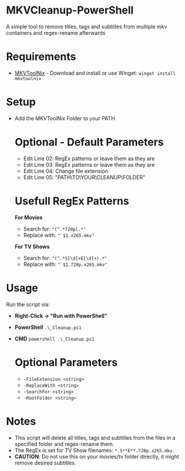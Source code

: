 # MKVCleanup-PowerShell
A simple tool to remove titles, tags and subtiltes from multiple mkv containers and regex-rename afterwards

# Requirements
- [MKVToolNix](https://mkvtoolnix.download/downloads.html#windows) - Download and install or use Winget: ```winget install mkvtoolnix ```

# Setup
- Add the MKVToolNix Folder to your PATH

    # Optional - Default Parameters
    - Edit Line 02: RegEx patterns or leave them as they are
    - Edit Line 03: RegEx patterns or leave them as they are
    - Edit Line 04: Change file extension
    - Edit Line 05: "PATH\TO\YOUR\CLEANUP\FOLDER"

    # Usefull RegEx Patterns
    **For Movies**
    - Search for: ```"(^.*720p).*"``` 
    - Replace with: ```"`$1.x265.mkv"``` 

    **For TV Shows**
    - Search for: ```"(^.*S[\d]+E[\d]+).*"```
    - Replace with: ```"`$1.720p.x265.mkv"```

# Usage
Run the script via:
- **Right-Click -> "Run with PowerShell"** 
- **PowerShell** ```.\_Cleanup.ps1```
- **CMD** ```powershell .\_Cleanup.ps1```

    # Optional Parameters
    - ```-FileExtension <string>```
    - ```-ReplaceWith <string>```
    - ```-SearchFor <string>```
    - ```-RootFolder <string>```

# Notes
- This script will delete all titles, tags and subtitles from the files in a specified folder and regex-rename them.
- The RegEx is set for TV Show filenames: ```*.S**E**.720p.x265.mkv```.
- **CAUTION**: Do not use this on your movies/tv folder directly, it might remove desired subtitles.